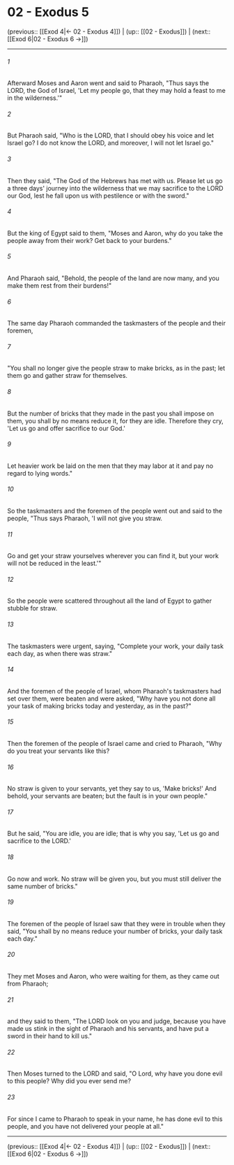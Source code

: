 # 02 - Exodus 5

(previous:: [[Exod 4|← 02 - Exodus 4]]) | (up:: [[02 - Exodus]]) | (next:: [[Exod 6|02 - Exodus 6 →]])

***


###### 1 
Afterward Moses and Aaron went and said to Pharaoh, "Thus says the LORD, the God of Israel, 'Let my people go, that they may hold a feast to me in the wilderness.'" 

###### 2 
But Pharaoh said, "Who is the LORD, that I should obey his voice and let Israel go? I do not know the LORD, and moreover, I will not let Israel go." 

###### 3 
Then they said, "The God of the Hebrews has met with us. Please let us go a three days' journey into the wilderness that we may sacrifice to the LORD our God, lest he fall upon us with pestilence or with the sword." 

###### 4 
But the king of Egypt said to them, "Moses and Aaron, why do you take the people away from their work? Get back to your burdens." 

###### 5 
And Pharaoh said, "Behold, the people of the land are now many, and you make them rest from their burdens!" 

###### 6 
The same day Pharaoh commanded the taskmasters of the people and their foremen, 

###### 7 
"You shall no longer give the people straw to make bricks, as in the past; let them go and gather straw for themselves. 

###### 8 
But the number of bricks that they made in the past you shall impose on them, you shall by no means reduce it, for they are idle. Therefore they cry, 'Let us go and offer sacrifice to our God.' 

###### 9 
Let heavier work be laid on the men that they may labor at it and pay no regard to lying words." 

###### 10 
So the taskmasters and the foremen of the people went out and said to the people, "Thus says Pharaoh, 'I will not give you straw. 

###### 11 
Go and get your straw yourselves wherever you can find it, but your work will not be reduced in the least.'" 

###### 12 
So the people were scattered throughout all the land of Egypt to gather stubble for straw. 

###### 13 
The taskmasters were urgent, saying, "Complete your work, your daily task each day, as when there was straw." 

###### 14 
And the foremen of the people of Israel, whom Pharaoh's taskmasters had set over them, were beaten and were asked, "Why have you not done all your task of making bricks today and yesterday, as in the past?" 

###### 15 
Then the foremen of the people of Israel came and cried to Pharaoh, "Why do you treat your servants like this? 

###### 16 
No straw is given to your servants, yet they say to us, 'Make bricks!' And behold, your servants are beaten; but the fault is in your own people." 

###### 17 
But he said, "You are idle, you are idle; that is why you say, 'Let us go and sacrifice to the LORD.' 

###### 18 
Go now and work. No straw will be given you, but you must still deliver the same number of bricks." 

###### 19 
The foremen of the people of Israel saw that they were in trouble when they said, "You shall by no means reduce your number of bricks, your daily task each day." 

###### 20 
They met Moses and Aaron, who were waiting for them, as they came out from Pharaoh; 

###### 21 
and they said to them, "The LORD look on you and judge, because you have made us stink in the sight of Pharaoh and his servants, and have put a sword in their hand to kill us." 

###### 22 
Then Moses turned to the LORD and said, "O Lord, why have you done evil to this people? Why did you ever send me? 

###### 23 
For since I came to Pharaoh to speak in your name, he has done evil to this people, and you have not delivered your people at all."

***

(previous:: [[Exod 4|← 02 - Exodus 4]]) | (up:: [[02 - Exodus]]) | (next:: [[Exod 6|02 - Exodus 6 →]])
